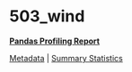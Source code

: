 # 503_wind

[**Pandas Profiling Report**](https://epistasislab.github.io/pmlb/profile/503_wind.html)

[Metadata](metadata.yaml) | [Summary Statistics](summary_stats.tsv)

